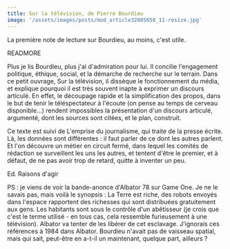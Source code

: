 ```yaml
---
title: Sur la télévision, de Pierre Bourdieu
image: '/assets/images/posts/mod_article32085658_11-resize.jpg'
---
```


La première note de lecture sur Bourdieu, au moins, c'est utile.

READMORE

Plus je lis Bourdieu, plus j'ai d'admiration pour lui. Il concilie l'engagement politique, éthique, social, et la démarche de recherche sur le terrain. Dans ce petit ouvrage, Sur la télévision, il dissèque le fonctionnement du média, et explique pourquoi il est très souvent inapte à exprimer un discours articulé. En effet, le découpage rapide et la simplification des propos, dans le but de tenir le téléspectateur à l'écoute (on pense au temps de cerveau disponible...) rendent impossibles la présentation d'un discours articulé, argumenté, dont les sources sont citées, et le plan, construit.

Ce texte est suivi de L'emprise du journalisme, qui traite de la presse écrite. Là, les données sont différentes : il faut parler de ce dont les autres parlent. Et l'on découvre un métier en circuit fermé, dans lequel les comités de rédaction se surveillent les uns les autres, et tentent d'être le premier, et à défaut, de ne pas avoir trop de retard, quitte à inventer un peu.

Ed. Raisons d'agir

PS : je viens de voir la bande-anonce d'Albator 78 sur Game One. Je ne le savais pas, mais voilà le synopsis : La Terre est riche, des robots envoyés dans l'espace rapportent des richesses qui sont distribuées gratuitement aux gens. Les habitants sont sous le contrôle d'un abêtisseur (je crois que c'est le terme utilisé - en tous cas, cela ressemble furieusement à une télévision). Albator va tenter de les libérer de cet esclavage.
J'ignorais ces références à 1984 dans Albator. Bourdieu n'avait pas de vaisseau spatial, mais qui sait, peut-être en a-t-il un maintenant, quelque part, ailleurs ?
